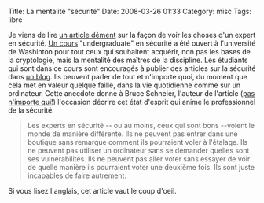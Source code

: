 Title: La mentalité "sécurité"
Date: 2008-03-26 01:33
Category: misc
Tags: libre

Je viens de lire
[un article dément](http://www.schneier.com/blog/archives/2008/03/the_security_mi.html)
sur la façon de voir les choses d'un expert en sécurité.
[Un cours](http://www.cs.washington.edu/education/courses/484/08wi/)
"undergraduate" en sécurité a été ouvert à l'université de
Washinton pour tout ceux qui souhaitent acquérir, non pas les bases
de la cryptologie, mais la mentalité des maîtres de la discipline.
Les étudiants qui sont dans ce cours sont encouragés à publier des
articles sur la sécurité dans
[un blog](http://cubist.cs.washington.edu/Security/). Ils peuvent
parler de tout et n'importe quoi, du moment que cela met en valeur
quelque faille, dans la vie quotidienne comme sur un ordinateur.
Cette anecdote donne à Bruce Schneier, l'auteur de l'article
([pas n'importe qui!](http://fr.wikipedia.org/wiki/Bruce_Schneier))
l'occasion décrire cet état d'esprit qui anime le professionnel de
la sécurité.

> Les experts en sécurité -- ou au moins, ceux qui sont bons --voient
> le monde de manière différente. Ils ne peuvent pas entrer dans une
> boutique sans remarque comment ils pourraient voler à l'étalage.
> Ils ne peuvent pas utiliser un ordinateur sans se demander quelles
> sont ses vulnérabilités. Ils ne peuvent pas aller voter sans
> essayer de voir de quelle manière ils pourraient voter une deuxième
> fois. Ils sont juste incapables de faire autrement.

Si vous lisez l'anglais, cet article vaut le coup d'oeil.



